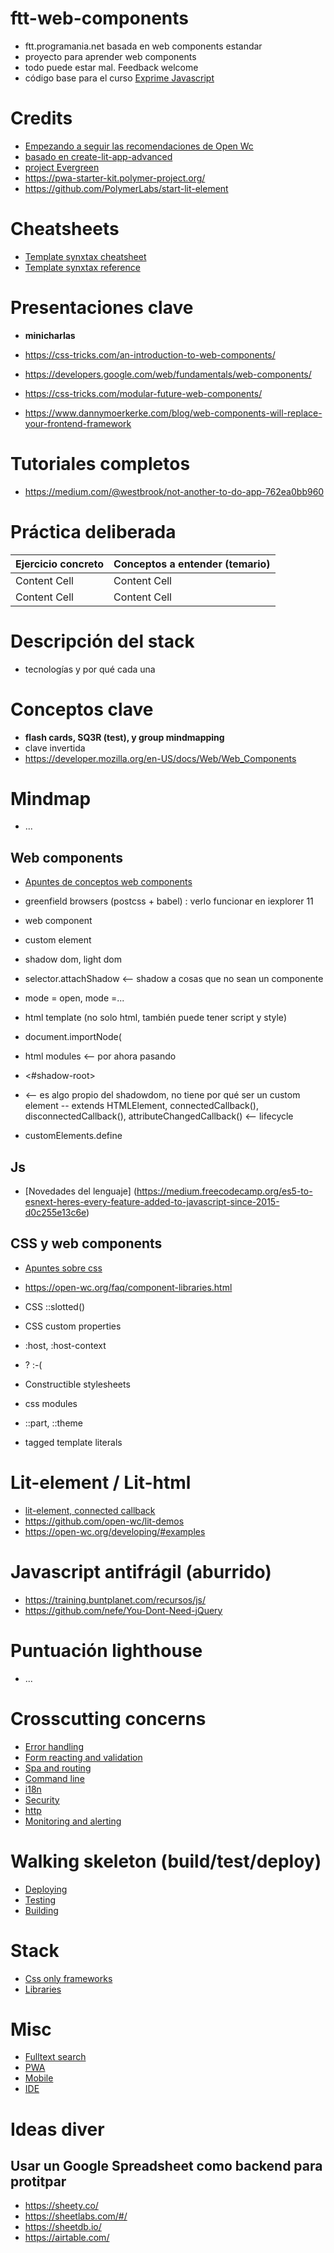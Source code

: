 # ftt-web-components

- ftt.programania.net basada en web components estandar
- proyecto para aprender web components
- todo puede estar mal. Feedback welcome
- código base para el curso [Exprime Javascript](https://training.buntplanet.com/cursos/exprime-javascript.html)

# Credits

- [Empezando a seguir las recomendaciones de Open Wc](https://open-wc.org/)
- [basado en create-lit-app-advanced](https://github.com/thepassle/create-lit-app-advanced)
- [project Evergreen](https://github.com/ProjectEvergreen/project-evergreen)
- https://pwa-starter-kit.polymer-project.org/
- https://github.com/PolymerLabs/start-lit-element

# Cheatsheets

- [Template synxtax cheatsheet](https://lit-element.polymer-project.org/guide/templates#template-syntax-cheat-sheet)
- [Template synxtax reference](https://lit-html.polymer-project.org/guide/template-reference)


# Presentaciones clave

- **minicharlas**

- https://css-tricks.com/an-introduction-to-web-components/
- https://developers.google.com/web/fundamentals/web-components/
- https://css-tricks.com/modular-future-web-components/
- https://www.dannymoerkerke.com/blog/web-components-will-replace-your-frontend-framework

# Tutoriales completos

- https://medium.com/@westbrook/not-another-to-do-app-762ea0bb960

# Práctica deliberada

| Ejercicio concreto  | Conceptos a entender (temario) |
| ------------- | ------------- |
| Content Cell  | Content Cell  |
| Content Cell  | Content Cell  |

# Descripción del stack

- tecnologías y por qué cada una

# Conceptos clave 

- **flash cards, SQ3R (test), y group mindmapping**
- clave invertida
- https://developer.mozilla.org/en-US/docs/Web/Web_Components

# Mindmap

- ...

## Web components

- [Apuntes de conceptos web components](./docs/conceptos-web-components.md)

- greenfield browsers (postcss + babel) : verlo funcionar en iexplorer 11
- web component
- custom element
- shadow dom, light dom
- selector.attachShadow <-- shadow a cosas que no sean un componente
- mode = open, mode =...
- html template (no solo html, también puede tener script y style)
- document.importNode(
- html modules <-- por ahora pasando
- <#shadow-root>
- <slot> <-- es algo propio del shadowdom, no tiene por qué ser un custom element
-- extends HTMLElement, connectedCallback(), disconnectedCallback(), attributeChangedCallback() <-- lifecycle
- customElements.define
  
## Js

- [Novedades del lenguaje] (https://medium.freecodecamp.org/es5-to-esnext-heres-every-feature-added-to-javascript-since-2015-d0c255e13c6e)


## CSS y web components

- [Apuntes sobre css](./docs/web-components-and-css.md)
- https://open-wc.org/faq/component-libraries.html

- CSS ::slotted()
- CSS custom properties
- :host, :host-context
- <link>? :-(
- Constructible stylesheets
- css modules
- ::part, ::theme
- tagged template literals

# Lit-element / Lit-html

- [lit-element, connected callback](https://github.com/Polymer/lit-element/blob/master/docs/_guide/events.md)
- https://github.com/open-wc/lit-demos
- https://open-wc.org/developing/#examples

# Javascript antifrágil (aburrido)

- https://training.buntplanet.com/recursos/js/
- https://github.com/nefe/You-Dont-Need-jQuery

# Puntuación lighthouse

- ...

# Crosscutting concerns

- [Error handling](./docs/misc-others.md#errors)
- [Form reacting and validation](https://github.com/luisartola/ftt-web-components/blob/master/docs/misc-others.md#form-validation)
- [Spa and routing](./docs/misc-others.md#spa-routing)
- [Command line](./docs/misc-others.md#command-line)
- [i18n](./docs/misc-others.md#i18n)
- [Security](./docs/misc-others.md#security)
- [http](./docs/misc-others.md#https)
- [Monitoring and alerting](./docs/misc-others.md#monitoring-and-alerting)

# Walking skeleton (build/test/deploy)

- [Deploying](./docs/delivery-netlify.md)
- [Testing](./docs/misc-others.md#test)
- [Building](./docs/misc-others.md#build)

# Stack

- [Css only frameworks](./docs/misc-others.md#css-only-bulma)
- [Libraries](./docs/misc-others.md#libraries)

# Misc

- [Fulltext search](./docs/misc-others.md#fulltext-search)
- [PWA](./docs/pwa.md)
- [Mobile](./docs/misc-others.md#cordoba)
- [IDE](./docs/misc-others.md#ide)

# Ideas diver

## Usar un Google Spreadsheet como backend para protitpar

- https://sheety.co/
- https://sheetlabs.com/#/
- https://sheetdb.io/
- https://airtable.com/
 
